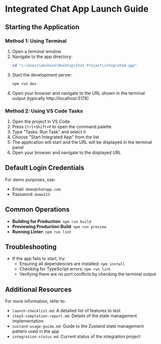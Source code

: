 # Integrated Chat App Launch Guide

## Starting the Application

### Method 1: Using Terminal
1. Open a terminal window
2. Navigate to the app directory:
   ```powershell
   cd "c:\Users\meshach\Desktop\Chat Project\integrated-app"
   ```
3. Start the development server:
   ```powershell
   npm run dev
   ```
4. Open your browser and navigate to the URL shown in the terminal output (typically http://localhost:5178)

### Method 2: Using VS Code Tasks
1. Open the project in VS Code
2. Press `Ctrl+Shift+P` to open the command palette
3. Type "Tasks: Run Task" and select it
4. Choose "Start Integrated App" from the list
5. The application will start and the URL will be displayed in the terminal panel
6. Open your browser and navigate to the displayed URL

## Default Login Credentials
For demo purposes, use:
- Email: `demo@chatapp.com`
- Password: `demo123`

## Common Operations
- **Building for Production**: `npm run build`
- **Previewing Production Build**: `npm run preview`
- **Running Linter**: `npm run lint`

## Troubleshooting
- If the app fails to start, try:
  - Ensuring all dependencies are installed: `npm install`
  - Checking for TypeScript errors: `npm run lint`
  - Verifying there are no port conflicts by checking the terminal output

## Additional Resources
For more information, refer to:
- `launch-checklist.md`: A detailed list of features to test
- `step5-completion-report.md`: Details of the state management implementation
- `zustand-usage-guide.md`: Guide to the Zustand state management pattern used in the app
- `integration-status.md`: Current status of the integration project
